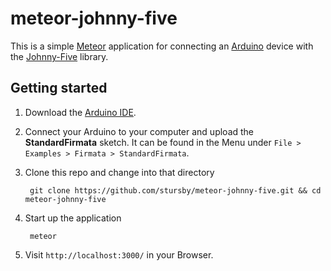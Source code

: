 # meteor-johnny-five

This is a simple [Meteor](https://www.meteor.com/) application for connecting an [Arduino](https://www.arduino.cc/) device with the [Johnny-Five](http://johnny-five.io/) library.

## Getting started

1. Download the [Arduino IDE](https://www.arduino.cc/en/Main/Software).

2. Connect your Arduino to your computer and upload the **StandardFirmata** sketch. It can be found in the Menu under `File > Examples > Firmata > StandardFirmata`.

3. Clone this repo and change into that directory

        git clone https://github.com/stursby/meteor-johnny-five.git && cd meteor-johnny-five

4. Start up the application

        meteor

5. Visit `http://localhost:3000/` in your Browser.
